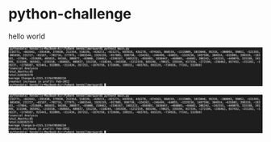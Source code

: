 # python-challenge

hello world
<!-- <img src='/PyBank/images/output.png'> -->

![](./PyBank/images/output.png)

![](PyBank/images/output.png)
